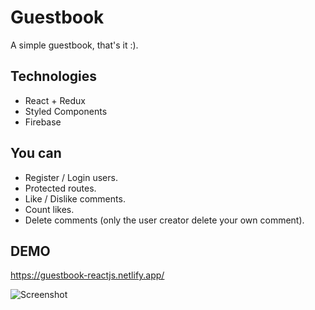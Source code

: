 # Guestbook

A simple guestbook, that's it :).

## Technologies

-   React + Redux
-   Styled Components
-   Firebase

## You can

-   Register / Login users.
-   Protected routes.
-   Like / Dislike comments.
-   Count likes.
-   Delete comments (only the user creator delete your own comment).

## DEMO

https://guestbook-reactjs.netlify.app/

![Screenshot](https://i.imgur.com/InTwrx2.png)
